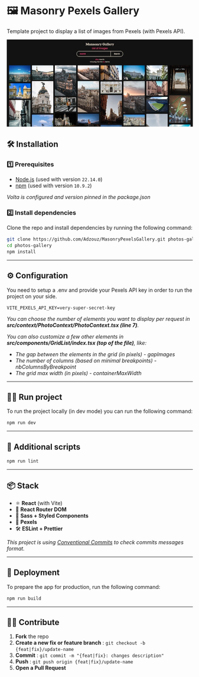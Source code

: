 # 🖼️ Masonry Pexels Gallery

Template project to display a list of images from Pexels (with Pexels API).

![Preview of the app](public/screenshot.jpg)

## 🛠️ Installation

### 1️⃣ Prerequisites

- [Node.js](https://nodejs.org/) (used with version `22.14.0`)
- [npm](https://www.npmjs.com/) (used with version `10.9.2`)

_Volta is configured and version pinned in the package.json_

### 2️⃣ Install dependencies

Clone the repo and install dependencies by running the following command:

```sh
git clone https://github.com/Adzouz/MasonryPexelsGallery.git photos-gallery
cd photos-gallery
npm install
```

---

## ⚙️ Configuration

You need to setup a .env and provide your Pexels API key in order to run the project on your side.

```env
VITE_PEXELS_API_KEY=very-super-secret-key
```

_You can choose the number of elements you want to display per request in **src/context/PhotoContext/PhotoContext.tsx (line 7)**._

_You can also customize a few other elements in **src/components/GridList/index.tsx (top of the file)**, like:_

- _The gap between the elements in the grid (in pixels) - gapImages_
- _The number of columns (based on minimal breakpoints) - nbColumnsByBreakpoint_
- _The grid max width (in pixels) - containerMaxWidth_

---

## 🏃‍➡️ Run project

To run the project locally (in dev mode) you can run the following command:

```sh
npm run dev
```

---

## 📝 Additional scripts

```sh
npm run lint
```

---

## 📦 Stack

- ⚛️ **React** (with Vite)
- 🔗 **React Router DOM**
- 🎨 **Sass + Styled Components**
- 📡 **Pexels**
- 🛠️ **ESLint + Prettier**

_This project is using [Conventional Commits](https://www.conventionalcommits.org/en/v1.0.0/) to check commits messages format._

---

## 🚀 Deployment

To prepare the app for production, run the following command:

```sh
npm run build
```

---

## 👨‍💻 Contribute

1. **Fork** the repo
2. **Create a new fix or feature branch** : `git checkout -b {feat|fix}/update-name`
3. **Commit** : `git commit -m "{feat|fix}: changes description"`
4. **Push** : `git push origin {feat|fix}/update-name`
5. **Open a Pull Request**
